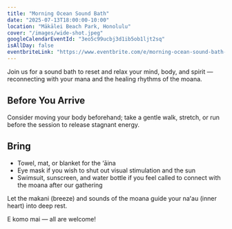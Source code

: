 ```yaml
---
title: "Morning Ocean Sound Bath"
date: "2025-07-13T18:00:00-10:00"
location: "Mākālei Beach Park, Honolulu"
cover: "/images/wide-shot.jpeg"
googleCalendarEventId: "3eo5c99ucbj3d1ib5ob1ljt2sq"
isAllDay: false
eventbriteLink: "https://www.eventbrite.com/e/morning-ocean-sound-bath-tickets-1474927540979"
---
```


Join us for a sound bath to reset and relax your mind, body, and spirit — reconnecting with your mana and the healing rhythms of the moana.

## Before You Arrive
Consider moving your body beforehand; take a gentle walk, stretch, or run before the session to release stagnant energy.

## Bring
- Towel, mat, or blanket for the ‘āina
- Eye mask if you wish to shut out visual stimulation and the sun
- Swimsuit, sunscreen, and water bottle if you feel called to connect with the moana after our gathering

Let the makani (breeze) and sounds of the moana guide your naʻau (inner heart) into deep rest.

E komo mai — all are welcome!
